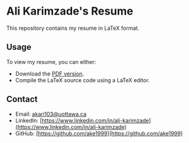 # Ali Karimzade's Resume

This repository contains my resume in LaTeX format.

## Usage

To view my resume, you can either:
- Download the [PDF version](./Resume.pdf).
- Compile the LaTeX source code using a LaTeX editor.

## Contact

- Email: [akari103@uottawa.ca](mailto:akari103@uottawa.ca)
- LinkedIn: [https://www.linkedin.com/in/ali-karimzade](https://www.linkedin.com/in/ali-karimzade)
- GitHub: [https://github.com/ake1999](https://github.com/ake1999)
